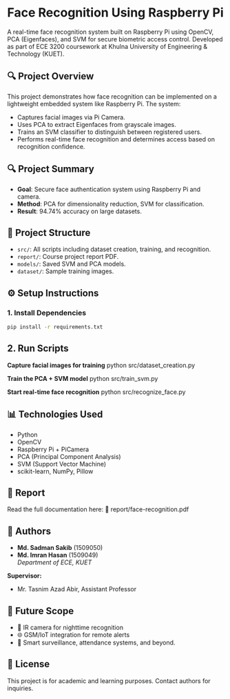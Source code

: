 # Face Recognition Using Raspberry Pi

A real-time face recognition system built on Raspberry Pi using OpenCV, PCA (Eigenfaces), and SVM for secure biometric access control. Developed as part of ECE 3200 coursework at Khulna University of Engineering & Technology (KUET).

## 🔍 Project Overview

This project demonstrates how face recognition can be implemented on a lightweight embedded system like Raspberry Pi. The system:
- Captures facial images via Pi Camera.
- Uses PCA to extract Eigenfaces from grayscale images.
- Trains an SVM classifier to distinguish between registered users.
- Performs real-time face recognition and determines access based on recognition confidence.

## 🔍 Project Summary

- **Goal**: Secure face authentication system using Raspberry Pi and camera.
- **Method**: PCA for dimensionality reduction, SVM for classification.
- **Result**: 94.74% accuracy on large datasets.

## 📁 Project Structure

- `src/`: All scripts including dataset creation, training, and recognition.
- `report/`: Course project report PDF.
- `models/`: Saved SVM and PCA models.
- `dataset/`: Sample training images.


## ⚙️ Setup Instructions

### 1. Install Dependencies

```bash
pip install -r requirements.txt
```

## 2. Run Scripts

**Capture facial images for training**
python src/dataset_creation.py

**Train the PCA + SVM model**
python src/train_svm.py

**Start real-time face recognition**
python src/recognize_face.py

## 📊 Technologies Used

- Python
- OpenCV
- Raspberry Pi + PiCamera
- PCA (Principal Component Analysis)
- SVM (Support Vector Machine)
- scikit-learn, NumPy, Pillow

## 📜 Report

Read the full documentation here: 📄 report/face-recognition.pdf

## 👥 Authors

- **Md. Sadman Sakib** (1509050)  
- **Md. Imran Hasan** (1509049)  
  *Department of ECE, KUET*

**Supervisor:**  
- Mr. Tasnim Azad Abir, Assistant Professor

## 🚀 Future Scope

- 🔬 IR camera for nighttime recognition
- 🌐 GSM/IoT integration for remote alerts
- 🏫 Smart surveillance, attendance systems, and beyond.

## 🌟 License

This project is for academic and learning purposes. Contact authors for inquiries.
